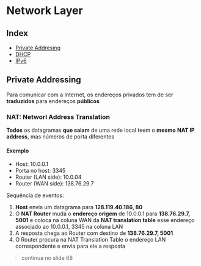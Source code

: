 # Network Layer

## Index

- [Private Addresing](#private-addresing)
- [DHCP](#dhcp)
- [IPv6](#ipv6)

## Private Addressing

Para comunicar com a Internet, os endereços privados tem de ser **traduzidos** para endereços **públicos**

### NAT: Networl Address Translation

**Todos**  os datagramas **que saiam** de uma rede local  teem o **mesmo** **NAT IP address**, mas números de porta diferentes

#### Exemplo
- Host: 10.0.0.1
- Porta no host: 3345
- Router (LAN side): 10.0.04
- Router (WAN side): 138.76.29.7

Sequência de eventos:

1. **Host** envia um datagrama para **128.119.40.186, 80**
2. O **NAT Router** muda o **endereço origem** de 10.0.0.1 para **138.76.29.7, 5001** e coloca na coluna WAN da **NAT translation table** esse endereço associado ao 10.0.0.1, 3345 na coluna LAN
3. A resposta chega ao Router com destino de **138.76.29.7, 5001**
4. O Router procura na NAT Translation Table o endereço LAN correspondente e envia para ele a resposta

> continua no slide 68